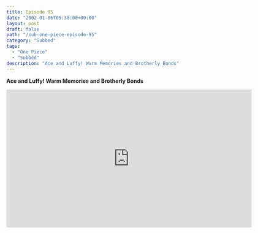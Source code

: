 ```yaml
---
title: Episode 95
date: "2002-01-06T05:30:00+00:00"
layout: post
draft: false
path: "/sub-one-piece-episode-95"
category: "Subbed"
tags:
  - "One Piece"
  - "Subbed"
description: "Ace and Luffy! Warm Memories and Brotherly Bonds"
---
```


**Ace and Luffy! Warm Memories and Brotherly Bonds**

<iframe width="640" height="360" src="https://www.rapidvideo.com/e/FX3CMZEFQS" frameborder="0" marginwidth=0 marginheight=0 scrolling=no allowfullscreen></iframe>

